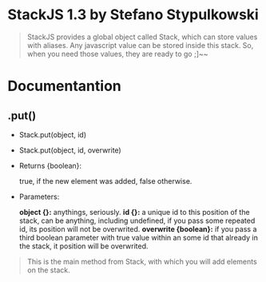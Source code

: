 StackJS 1.3 by Stefano Stypulkowski
===================================

>StackJS provides a global object called Stack, which can store values with aliases.
>Any javascript value can be stored inside this stack.
>So, when you need those values, they are ready to go ;]~~

# Documentantion

.put()
------
- Stack.put(object, id)
- Stack.put(object, id, overwrite)
- Returns {boolean}:

    true, if the new element was added, false otherwise.
- Parameters:

    **object {<anything>}:** anythings, seriously.
    **id {<anything>}:** a unique id to this position of the stack, can be anything, including undefined, if you pass some repeated id, its position will not be overwrited.
    **overwrite {boolean}:** if you pass a third boolean parameter with true value within an some id that already in the stack, it position will be overwrited.

> This is the main method from Stack, with which you will add elements on the stack.

